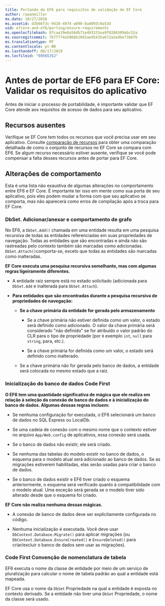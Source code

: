 ```yaml
---
title: Portando de EF6 para requisitos de validação de EF Core
author: rowanmiller
ms.date: 10/27/2016
ms.assetid: d3b66f3c-9d10-4974-a090-8ad093c9a53d
uid: efcore-and-ef6/porting/ensure-requirements
ms.openlocfilehash: 07caa39e8a56db71e493331ea9f0286309abc52a
ms.sourcegitcommit: 7b7f774a5966b20d2aed5435a672a1edbe73b6fb
ms.translationtype: MT
ms.contentlocale: pt-BR
ms.lasthandoff: 08/17/2019
ms.locfileid: "69565352"
---
```

# <a name="before-porting-from-ef6-to-ef-core-validate-your-applications-requirements"></a>Antes de portar de EF6 para EF Core: Validar os requisitos do aplicativo

Antes de iniciar o processo de portabilidade, é importante validar que EF Core atende aos requisitos de acesso de dados para seu aplicativo.

## <a name="missing-features"></a>Recursos ausentes

Verifique se EF Core tem todos os recursos que você precisa usar em seu aplicativo. Consulte [comparação de recursos](../features.md) para obter uma comparação detalhada de como o conjunto de recursos no EF Core se compara com EF6. Se algum recurso necessário estiver ausente, verifique se você pode compensar a falta desses recursos antes de portar para EF Core.

## <a name="behavior-changes"></a>Alterações de comportamento

Esta é uma lista não exaustiva de algumas alterações no comportamento entre EF6 e EF Core. É importante ter isso em mente como sua porta de seu aplicativo, pois eles podem mudar a forma com que seu aplicativo se comporta, mas não aparecerá como erros de compilação após a troca para EF Core.

### <a name="dbsetaddattach-and-graph-behavior"></a>DbSet. Adicionar/anexar e comportamento de grafo

No EF6, a `DbSet.Add()` chamada em uma entidade resulta em uma pesquisa recursiva de todas as entidades referenciadas em suas propriedades de navegação. Todas as entidades que são encontradas e ainda não são rastreadas pelo contexto também são marcadas como adicionadas. `DbSet.Attach()`comporta-se, exceto que todas as entidades são marcadas como inalteradas.

**EF Core executa uma pesquisa recursiva semelhante, mas com algumas regras ligeiramente diferentes.**

*  A entidade raiz sempre está no estado solicitado (adicionada para `DbSet.Add` e inalterada para `DbSet.Attach`).

*  **Para entidades que são encontradas durante a pesquisa recursiva de propriedades de navegação:**

    *  **Se a chave primária da entidade for gerada pelo armazenamento**

        * Se a chave primária não estiver definida como um valor, o estado será definido como adicionado. O valor da chave primária será considerado "não definido" se for atribuído o valor padrão do CLR para o tipo de propriedade (por `0` exemplo `int`, `null` para `string`, para, etc.).

        * Se a chave primária for definida como um valor, o estado será definido como inalterado.

    *  Se a chave primária não for gerada pelo banco de dados, a entidade será colocada no mesmo estado que a raiz.

### <a name="code-first-database-initialization"></a>Inicialização do banco de dados Code First

**O EF6 tem uma quantidade significativa de mágica que ele realiza em relação à seleção da conexão de banco de dados e à inicialização do banco de dados. Algumas dessas regras incluem:**

* Se nenhuma configuração for executada, o EF6 selecionará um banco de dados no SQL Express ou LocalDb.

* Se uma cadeia de conexão com o mesmo nome que o contexto estiver no arquivo `App/Web.config` de aplicativos, essa conexão será usada.

* Se o banco de dados não existir, ele será criado.

* Se nenhuma das tabelas do modelo existir no banco de dados, o esquema para o modelo atual será adicionado ao banco de dados. Se as migrações estiverem habilitadas, elas serão usadas para criar o banco de dados.

* Se o banco de dados existir e EF6 tiver criado o esquema anteriormente, o esquema será verificado quanto à compatibilidade com o modelo atual. Uma exceção será gerada se o modelo tiver sido alterado desde que o esquema foi criado.

**EF Core não realiza nenhuma dessas mágicas.**

* A conexão de banco de dados deve ser explicitamente configurada no código.

* Nenhuma inicialização é executada. Você deve usar `DbContext.Database.Migrate()` para aplicar migrações (ou `DbContext.Database.EnsureCreated()` e `EnsureDeleted()` para criar/excluir o banco de dados sem usar as migrações).

### <a name="code-first-table-naming-convention"></a>Code First Convenção de nomenclatura de tabela

EF6 executa o nome da classe de entidade por meio de um serviço de pluralização para calcular o nome de tabela padrão ao qual a entidade está mapeada.

EF Core usa o nome da `DbSet` Propriedade na qual a entidade é exposta no contexto derivado. Se a entidade não tiver uma `DbSet` Propriedade, o nome da classe será usado.
